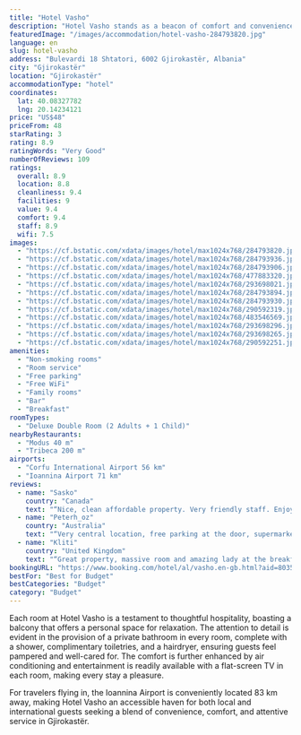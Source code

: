 ```yaml
---
title: "Hotel Vasho"
description: "Hotel Vasho stands as a beacon of comfort and convenience in the heart of Gjirokastër, a mere 44 km away from the serene Zaravina Lake."
featuredImage: "/images/accommodation/hotel-vasho-284793820.jpg"
language: en
slug: hotel-vasho
address: "Bulevardi 18 Shtatori, 6002 Gjirokastër, Albania"
city: "Gjirokastër"
location: "Gjirokastër"
accommodationType: "hotel"
coordinates:
  lat: 40.08327782
  lng: 20.14234121
price: "US$48"
priceFrom: 48
starRating: 3
rating: 8.9
ratingWords: "Very Good"
numberOfReviews: 109
ratings:
  overall: 8.9
  location: 8.8
  cleanliness: 9.4
  facilities: 9
  value: 9.4
  comfort: 9.4
  staff: 8.9
  wifi: 7.5
images:
  - "https://cf.bstatic.com/xdata/images/hotel/max1024x768/284793820.jpg?k=579f472f1c3d941c4085f57b64effbb875a5d1ec34e7f35d7593f1851fbf4b20&o=&hp=1"
  - "https://cf.bstatic.com/xdata/images/hotel/max1024x768/284793936.jpg?k=26cd00dd6967edfc3f6f34ac97fa661c30dce6027ac375c24640a3afd85b1467&o=&hp=1"
  - "https://cf.bstatic.com/xdata/images/hotel/max1024x768/284793906.jpg?k=cb0f8b80dfcf28753b4e15c8aa41cebe346f88d70d9a3a07dc63133641989129&o=&hp=1"
  - "https://cf.bstatic.com/xdata/images/hotel/max1024x768/477883320.jpg?k=8f1099366aedd5e02635b05537e67edc0fbf4eb5bd0ed8c132394380317da046&o=&hp=1"
  - "https://cf.bstatic.com/xdata/images/hotel/max1024x768/293698021.jpg?k=3f94e08cb388e7074686518945507781048f5f08de8bcb62b11f537d856b7ced&o=&hp=1"
  - "https://cf.bstatic.com/xdata/images/hotel/max1024x768/284793894.jpg?k=485af73783e715c68a32ab0d0f70700a8512aaa6377daf5fafda5b914a4198b1&o=&hp=1"
  - "https://cf.bstatic.com/xdata/images/hotel/max1024x768/284793930.jpg?k=52406a02cd648e05ee26bda58474dbb23f69eb22aac4b8390f544a32ff21986d&o=&hp=1"
  - "https://cf.bstatic.com/xdata/images/hotel/max1024x768/290592319.jpg?k=9ee46e977b767ea758a31921a9a613aed9ef6100b41a2043cb3ffd51399ec688&o=&hp=1"
  - "https://cf.bstatic.com/xdata/images/hotel/max1024x768/483546569.jpg?k=880a029d22250084ce415fd54219cdcf64ec6c8858b762829b2dc180e6bcd0d9&o=&hp=1"
  - "https://cf.bstatic.com/xdata/images/hotel/max1024x768/293698296.jpg?k=85a67eb5da37c8e2db3666e5321d25111986f8bc08b67a05fd019d2bcfbbac46&o=&hp=1"
  - "https://cf.bstatic.com/xdata/images/hotel/max1024x768/293698265.jpg?k=e0c670d133bb90cc45d15a5344eef2cab59ca0fad2437cfb19439b88c4b40617&o=&hp=1"
  - "https://cf.bstatic.com/xdata/images/hotel/max1024x768/290592251.jpg?k=b92a100700a7f18a1fe88d46644afa493d9a3374781d96c59f636f216cf19dc8&o=&hp=1"
amenities:
  - "Non-smoking rooms"
  - "Room service"
  - "Free parking"
  - "Free WiFi"
  - "Family rooms"
  - "Bar"
  - "Breakfast"
roomTypes:
  - "Deluxe Double Room (2 Adults + 1 Child)"
nearbyRestaurants:
  - "Modus 40 m"
  - "Tribeca 200 m"
airports:
  - "Corfu International Airport 56 km"
  - "Ioannina Airport 71 km"
reviews:
  - name: "Sasko"
    country: "Canada"
    text: "“Nice, clean affordable property. Very friendly staff. Enjoyed having breakfast outside on their deck.”"
  - name: "Peterh_oz"
    country: "Australia"
    text: "“Very central location, free parking at the door, supermarket across the road.”"
  - name: "Kliti"
    country: "United Kingdom"
    text: "“Great property, massive room and amazing lady at the breakfast!”"
bookingURL: "https://www.booking.com/hotel/al/vasho.en-gb.html?aid=8035640"
bestFor: "Best for Budget"
bestCategories: "Budget"
category: "Budget"
---
```


Each room at Hotel Vasho is a testament to thoughtful hospitality, boasting a balcony that offers a personal space for relaxation. The attention to detail is evident in the provision of a private bathroom in every room, complete with a shower, complimentary toiletries, and a hairdryer, ensuring guests feel pampered and well-cared for. The comfort is further enhanced by air conditioning and entertainment is readily available with a flat-screen TV in each room, making every stay a pleasure.

For travelers flying in, the Ioannina Airport is conveniently located 83 km away, making Hotel Vasho an accessible haven for both local and international guests seeking a blend of convenience, comfort, and attentive service in Gjirokastër.